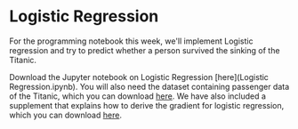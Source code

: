 # Logistic Regression

For the programming notebook this week, we'll implement Logistic regression and try to predict whether a person survived the sinking of the Titanic.

Download the Jupyter notebook on Logistic Regression [here](Logistic Regression.ipynb). You will also need the dataset containing passenger data of the Titanic, which you can download [here](titanic.csv). We have also included a supplement that explains how to derive the gradient for logistic regression, which you can download [here](logistic_derivative.pdf).
